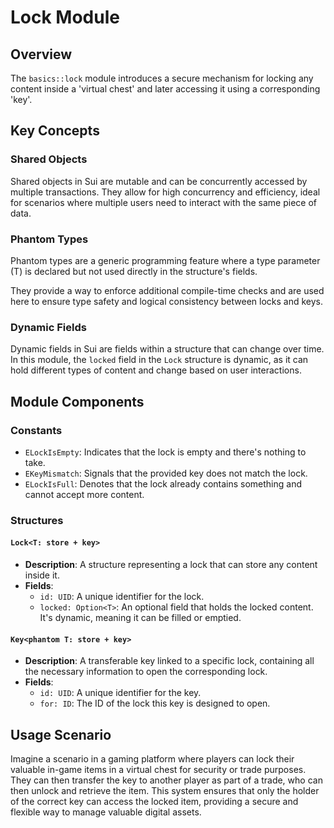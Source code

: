 # Lock Module

## Overview

The `basics::lock` module introduces a secure mechanism for locking any content inside a 'virtual chest' and later accessing it using a corresponding 'key'.

## Key Concepts

### Shared Objects

Shared objects in Sui are mutable and can be concurrently accessed by multiple transactions. They allow for high concurrency and efficiency, ideal for scenarios where multiple users need to interact with the same piece of data.

### Phantom Types

Phantom types are a generic programming feature where a type parameter (T) is declared but not used directly in the structure's fields.

They provide a way to enforce additional compile-time checks and are used here to ensure type safety and logical consistency between locks and keys.

### Dynamic Fields

Dynamic fields in Sui are fields within a structure that can change over time. In this module, the `locked` field in the `Lock` structure is dynamic, as it can hold different types of content and change based on user interactions.

## Module Components

### Constants

-   `ELockIsEmpty`: Indicates that the lock is empty and there's nothing to take.
-   `EKeyMismatch`: Signals that the provided key does not match the lock.
-   `ELockIsFull`: Denotes that the lock already contains something and cannot accept more content.

### Structures

#### `Lock<T: store + key>`

-   **Description**: A structure representing a lock that can store any content inside it.
-   **Fields**:
    -   `id: UID`: A unique identifier for the lock.
    -   `locked: Option<T>`: An optional field that holds the locked content. It's dynamic, meaning it can be filled or emptied.

#### `Key<phantom T: store + key>`

-   **Description**: A transferable key linked to a specific lock, containing all the necessary information to open the corresponding lock.
-   **Fields**:
    -   `id: UID`: A unique identifier for the key.
    -   `for: ID`: The ID of the lock this key is designed to open.

## Usage Scenario

Imagine a scenario in a gaming platform where players can lock their valuable in-game items in a virtual chest for security or trade purposes. They can then transfer the key to another player as part of a trade, who can then unlock and retrieve the item. This system ensures that only the holder of the correct key can access the locked item, providing a secure and flexible way to manage valuable digital assets.
